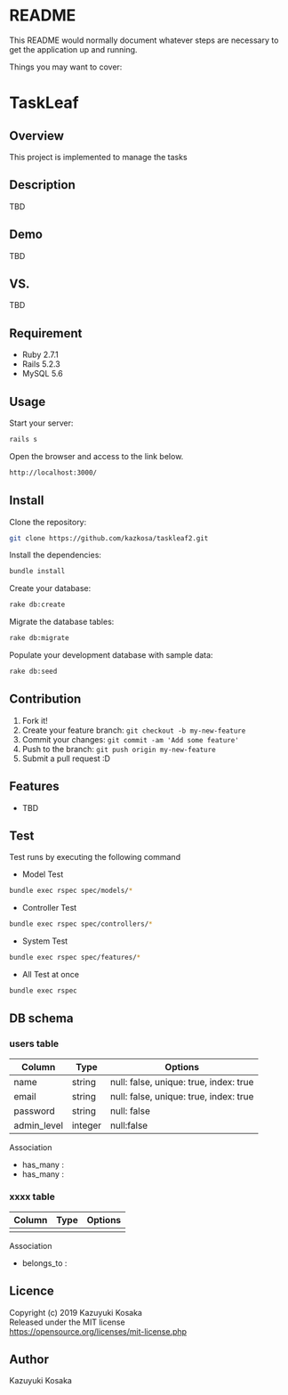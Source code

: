 # README

This README would normally document whatever steps are necessary to get the
application up and running.

Things you may want to cover:

# TaskLeaf

## Overview
This project is implemented to manage the tasks

## Description
TBD

## Demo
TBD

## VS. 
TBD

## Requirement
* Ruby 2.7.1
* Rails 5.2.3
* MySQL 5.6

## Usage
Start your server:

```bash
rails s
```

Open the browser and access to the link below.

```bash
http://localhost:3000/
```

## Install
Clone the repository:
```bash
git clone https://github.com/kazkosa/taskleaf2.git
```
Install the dependencies:

```bash
bundle install
```

Create your database:

```bash
rake db:create
```

Migrate the database tables:

```bash
rake db:migrate
```

Populate your development database with sample data:

```bash
rake db:seed
```

## Contribution
1. Fork it!
2. Create your feature branch: `git checkout -b my-new-feature`
3. Commit your changes: `git commit -am 'Add some feature'`
4. Push to the branch: `git push origin my-new-feature`
5. Submit a pull request :D

## Features
* TBD

## Test
Test runs by executing the following command

- Model Test

```bash
bundle exec rspec spec/models/*
```

- Controller Test

```bash
bundle exec rspec spec/controllers/*
```

- System Test

```bash
bundle exec rspec spec/features/*
```

- All Test at once

```bash
bundle exec rspec
```


## DB schema
### users table
|Column|Type|Options|
|------|----|-------|
|name|string|null: false, unique: true, index: true|
|email|string|null: false, unique: true, index: true|
|password|string|null: false|
|admin_level|integer|null:false|

Association
- has_many :
- has_many :


### xxxx table
|Column|Type|Options|
|------|----|-------|
||||

Association
- belongs_to :

## Licence
Copyright (c) 2019 Kazuyuki Kosaka  
Released under the MIT license  
https://opensource.org/licenses/mit-license.php

## Author
Kazuyuki Kosaka
